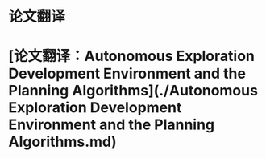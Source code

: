 # 论文翻译

# [论文翻译：Autonomous Exploration Development Environment and the Planning Algorithms](./Autonomous Exploration Development Environment and the Planning Algorithms.md)